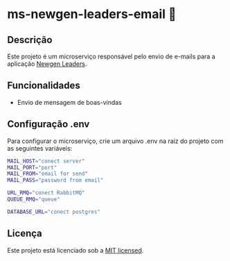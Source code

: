 # ms-newgen-leaders-email 📧

## Descrição

Este projeto é um microserviço responsável pelo envio de e-mails para a aplicação [Newgen Leaders](https://github.com/raphaelkauan/newgen-leaders).

## Funcionalidades

- Envio de mensagem de boas-vindas

## Configuração .env
Para configurar o microserviço, crie um arquivo .env na raiz do projeto com as seguintes variáveis:
```bash
MAIL_HOST="conect server"
MAIL_PORT="port"
MAIL_FROM="email for send"
MAIL_PASS="password from email"

URL_RMQ="conect RabbitMQ"
QUEUE_RMQ="queue"

DATABASE_URL="conect postgres"
```

## Licença

Este projeto está licenciado sob a [MIT licensed](LICENSE).
